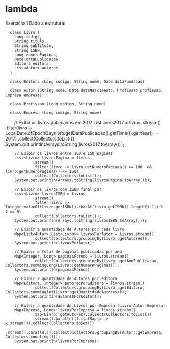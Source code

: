 # lambda

Exercicio 1
Dado a estrutura:

```
  class Livro (
    Long codigo,
    String titulo,
    String subTitulo,
    String ISBN,
    Long numeroPaginas,
    Date dataPublicacao,
    Editora editora,
    List<Autor> autores
  )

  class Editora (Long codigo, String nome, Date dataFundacao)

  class Autor (String nome, Date dataNascimento, Profissao profissao, Empresa empresa)
   
  class Profissao (Long codigo, String nome)

  class Empresa (Long codigo, String nome)
```
        // Exibir os livros publicados em 2017
        List<Livro> livros2017 = livros
                .stream()
                .filter(livro -> LocalDate.ofEpochDay(livro.getDataPublicacao().getTime()).getYear() == 2017)
                .collect(Collectors.toList());
        System.out.println(Arrays.toString(livros2017.toArray()));

        // Exibir os livros entre 100 e 150 paginas
        List<Livro> livrosPagina = livros
                .stream()
                .filter(livro -> livro.getNumeroPaginas() >= 100  && livro.getNumeroPaginas() <= 150)
                .collect(Collectors.toList());
        System.out.println(Arrays.toString(livrosPagina.toArray()));

        // Exibir os livros com ISBN final par
        List<Livro> livrosISBN = livros
                .stream()
                .filter(livro -> Integer.valueOf(livro.getISBN().charAt(livro.getISBN().length()-1)) % 2 == 0)
                .collect(Collectors.toList());
        System.out.println(Arrays.toString(livrosISBN.toArray()));

        // Exibir a quantidade de Autores por cada livro
        Map<List<Autor>,List<Livro>> livrosPorAutor = livros.stream()
                .collect(Collectors.groupingBy(Livro::getAutores));
        System.out.println(livrosPorAutor);

        // Exibir o total de paginas publicadas por ano
        Map<Integer, Long> paginasPorAno = livros.stream()
                .collect(Collectors.groupingBy(Livro::getAnoPublicacao, Collectors.summingLong(Livro::getNumeroPaginas)));        
        System.out.println(paginasPorAno);

        // Exibir a quantidade de Autores por editora
        Map<Editora, Integer> autoresPorEditora = livros.stream()
                .collect(Collectors.groupingBy(Livro::getEditora, Collectors.summingInt(Livro::getQuantidadeAutores)));        
        System.out.println(autoresPorEditora);

        // Exibir a quantidade de Livros por Empresa (Livro-Autor-Empresa)
        Map<Empresa, Long> livrosPorEmpresa = livros.stream()
                .map(Livro::getAutores).collect(Collectors.toList())
                .stream().parallel().flatMap(x -> x.stream()).collect(Collectors.toSet())
                .stream().parallel().collect(Collectors.groupingBy(Autor::getEmpresa, Collectors.counting()));
        System.out.println(livrosPorEmpresa);
